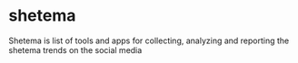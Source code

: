 # shetema
Shetema is list of tools and apps for collecting, analyzing and reporting the shetema trends on the social media
